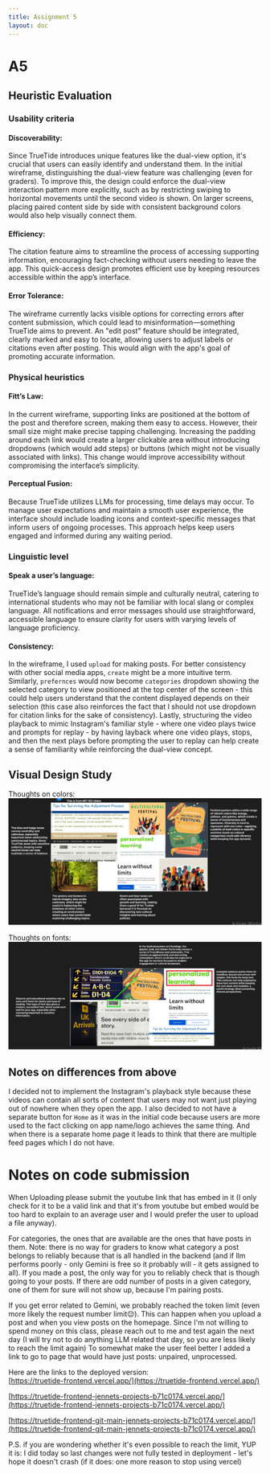 ```yaml
---
title: Assignment 5
layout: doc
---
```


# A5

## Heuristic Evaluation

<!-- ### Usability criteria: capture the broad overall goals that your visual and interactive designs might be trying to satisfy

Discoverability: how rapidly and easily can users understand how to operate the interface? Since TrueTide offers some new features not available in usual social media apps, it is important that users can actually understand what is offered and what is not. In my initial wireframe, it was hard to tell apart the dualview option (especially since even graders did not find it), so it would be more important to make it clear. Currently due to time crunch there will only be the option of dualviewing so maybe it will be more clear to the users. On a bigger screen we could accomodate for that by having the two posts side-by-side with say same background and text color as a pair different from the next pair. It would be harder to show it on a smaller screen. The only simple way to kind of chuck down the user's throat would be on to let the user swipe only horizontally if the opposite is not shown yet and swipe vertically only after the second video was shown. If we were to think about a more ready for change design it would still be hard to emulate the paired content if there is also option for non-paired content, so more thought is necessary.

Efficiency: once you know how to use an interface, can you use it to quickly and efficiently accomplish your goals? One of the main reasons I wanted citations concept was to make it more efficient for users to see supporting information and in a way promote fact-checking.

Error tolerance: how easily can a user recover from making mistakes? In my initial wireframe, there was not much thought gien to error tolerance. There were simple ways to accomodate errors like being able to go back and reselect content, citations, labels before final submission. However, after the submission there was not much power for editing given and wrong citations and labels could lead to more misinformation (something I'm trying to prevent). So we need to make it clear that it is possible to edit content in that way to the users - so they don't go "welp, it got posted already."

### Physical heuristics: describe characteristics about the user interface that affect how users might operate it

Fitt’s Law: how quickly and easily can users reach for (or point to with their cursor) interface elements? In my initial wireframe, my links are at the bottom of the page in dual view, so one could argue that they are easily reachable because of it. However, selecting individual links is harder. One could imagine haveing buttons for each link, but that makes it seem like NOT a link, and having a dropdown would introduce additional step of clicking on dropdown to select link to go to. Considering all of this it may still be better to leave them as seperate links but have a bigger padding so clicking when you are close enough will perform expected action.

Perceptual fusion: how does the interface account for time delays? It's important to accomodate for time delays as we are using LLMs for some of the processing. Currently I didn't add any loaders but it would be good to have the loading icon and some text specific for operation that we expect to take long time.

### Linguistic level: describe cultural conventions and norms about the interface

Speak a user’s language: does the interface use simple, helpful informative messages? are there instances where messages might only be understandable by developers? It's especially important to speak the user's language in the case of TrueTide since these users are new to whatever country they are in, so we cannot assume that user's understand any of the slang. We would need to keep any messages presented as neutral as possible since there is enough controversial things in the app. The words used in the wireframe are mostly understandable and error/loading messages will be created to be understandable even by my mom (if she understands, most of internationals will)
Consistency: does the interface reuse the same names, symbols, and icons for the same concepts or actions? how consistent is the interface with others across the same application domain or platform? In my wireframe, I had `upload` for making a post. It may be more consistent with other apps to use `create`. I also had `preferences` to avoid implementing a whole search functionality, but currently I just have categories that could be used as "filter". This tend to be displaued at the top center of the page in informational websites (reddit, quora, etc), while it tends to be somewhere on the side in more common social media platforms (instagram, facebook etc.) - though tiktok has it in the center: not sure where that puts it 🤷🏽‍♀️. To make it more clear that it's supposed to be similar to search, I would have a dropdown for selecting category (which means for consistency sake I probably would not use dropdown for citation links). Moreover, people are used to the videos in instagram posts where it plays twice and then prompts to play again, so having the two posts side by side where first one plays, stops, second one plays, stops, prompts to play again either of them would be familiar enough. -->

### Usability criteria

#### Discoverability:

Since TrueTide introduces unique features like the dual-view option, it's crucial that users can easily identify and understand them. In the initial wireframe, distinguishing the dual-view feature was challenging (even for graders). To improve this, the design could enforce the dual-view interaction pattern more explicitly, such as by restricting swiping to horizontal movements until the second video is shown. On larger screens, placing paired content side by side with consistent background colors would also help visually connect them.

#### Efficiency:

The citation feature aims to streamline the process of accessing supporting information, encouraging fact-checking without users needing to leave the app. This quick-access design promotes efficient use by keeping resources accessible within the app’s interface.

#### Error Tolerance:

The wireframe currently lacks visible options for correcting errors after content submission, which could lead to misinformation—something TrueTide aims to prevent. An "edit post" feature should be integrated, clearly marked and easy to locate, allowing users to adjust labels or citations even after posting. This would align with the app's goal of promoting accurate information.

### Physical heuristics

#### Fitt’s Law:

In the current wireframe, supporting links are positioned at the bottom of the post and therefore screen, making them easy to access. However, their small size might make precise tapping challenging. Increasing the padding around each link would create a larger clickable area without introducing dropdowns (which would add steps) or buttons (which might not be visually associated with links). This change would improve accessibility without compromising the interface’s simplicity.

#### Perceptual Fusion:

Because TrueTide utilizes LLMs for processing, time delays may occur. To manage user expectations and maintain a smooth user experience, the interface should include loading icons and context-specific messages that inform users of ongoing processes. This approach helps keep users engaged and informed during any waiting period.

### Linguistic level

#### Speak a user’s language:

TrueTide’s language should remain simple and culturally neutral, catering to international students who may not be familiar with local slang or complex language. All notifications and error messages should use straightforward, accessible language to ensure clarity for users with varying levels of language proficiency.

#### Consistency:

In the wireframe, I used `upload` for making posts. For better consistency with other social media apps, `create` might be a more intuitive term. Similarly, `prefernces` would now become `categories` dropdown showing the selected category to view positioned at the top center of the screen - this could help users understand that the content displayed depends on their selection (this case also reinforces the fact that I should not use dropdown for citation links for the sake of consistency). Lastly, structuring the video playback to mimic Instagram's familiar style - where one video plays twice and prompts for replay - by having layback where one video plays, stops, and then the next plays before prompting the user to replay can help create a sense of familiarity while reinforcing the dual-view concept.

## Visual Design Study

Thoughts on colors: ![collage for colors](/../assets/images/a5/colors.png)

Thoughts on fonts: ![collage for fonts](/../assets/images/a5/fonts.png)

## Notes on differences from above

I decided not to implement the Instagram's playback style because these videos can contain all sorts of content that users may not want just playing out of nowhere when they open the app.
I also decided to not have a separate button for `Home` as it was in the initial code because users are more used to the fact clicking on app name/logo achieves the same thing. And when there is a separate home page it leads to think that there are multiple feed pages which I do not have.

# Notes on code submission

When Uploading please submit the youtube link that has embed in it (I only check for it to be a valid link and that
it's from youtube but embed would be too hard to explain to an average user and I would prefer the user to upload a file anyway).

For categories, the ones that are available are the ones that have posts in them. Note: there is no way for graders to know what category a post belongs to reliably because that is all handled in the backend (and if llm performs poorly - only Gemini is free so it probably will - it gets assigned to all).
If you made a post, the only way for you to reliably check that is though going to your posts. If there are odd number of posts in a given category, one of them for sure will not show up, because I'm pairing posts.

If you get error related to Gemini, we probably reached the token limit (even more likely the request number limit😔). This can happen when you upload a post and when you view posts on the homepage.
Since I'm not willing to spend money on this class, please reach out to me and test again the next day (I will try not to do anything LLM related that day, so you are less likely to reach the limit again)
To somewhat make the user feel better I added a link to go to page that would have just posts: unpaired, unprocessed.

Here are the links to the deployed version:  
[https://truetide-frontend.vercel.app/](https://truetide-frontend.vercel.app/)  

[https://truetide-frontend-jennets-projects-b71c0174.vercel.app/](https://truetide-frontend-jennets-projects-b71c0174.vercel.app/)  

[https://truetide-frontend-git-main-jennets-projects-b71c0174.vercel.app/](https://truetide-frontend-git-main-jennets-projects-b71c0174.vercel.app/)  

P.S. if you are wondering whether it's even possible to reach the limit, YUP it is: I did today so last changes were not fully tested in deployment - let's hope it doesn't crash (if it does: one more reason to stop using vercel) 

